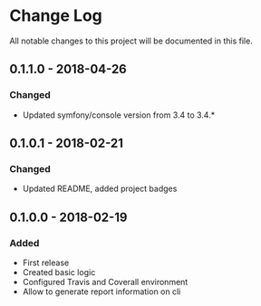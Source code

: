 # Change Log
All notable changes to this project will be documented in this file.

## 0.1.1.0 - 2018-04-26
### Changed
* Updated symfony/console version from 3.4 to 3.4.*

## 0.1.0.1 - 2018-02-21
### Changed
* Updated README, added project badges


## 0.1.0.0 - 2018-02-19
### Added
* First release
* Created basic logic
* Configured Travis and Coverall environment
* Allow to generate report information on cli

